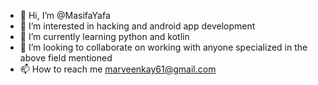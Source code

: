 - 👋 Hi, I’m @MasifaYafa
- 👀 I’m interested in hacking and android app development
- 🌱 I’m currently learning python and kotlin
- 💞️ I’m looking to collaborate on working with anyone specialized in the above field mentioned
- 📫 How to reach me marveenkay61@gmail.com

<!---
MasifaYafa/MasifaYafa is a ✨ special ✨ repository because its `README.md` (this file) appears on your GitHub profile.
You can click the Preview link to take a look at your changes.
--->
